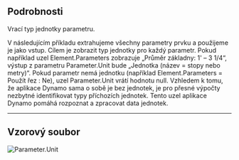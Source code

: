 ## Podrobnosti

Vrací typ jednotky parametru.

V následujícím příkladu extrahujeme všechny parametry prvku a použijeme je jako vstup. Cílem je zobrazit typ jednotky pro každý parametr.
Pokud například uzel Element.Parameters zobrazuje „Průměr základny: 1' – 3 1/4“, výstup z parametru Parameter.Unit bude „Jednotka (název = stopy nebo metry)“.
Pokud parametr nemá jednotku (například Element.Parameters = Použít řez : Ne), uzel Parameter.Unit vrátí hodnotu null.
Vzhledem k tomu, že aplikace Dynamo sama o sobě je bez jednotek, je pro přesné výpočty nezbytné identifikovat typy příchozích jednotek. Tento uzel aplikace Dynamo pomáhá rozpoznat a zpracovat data jednotek.

___
## Vzorový soubor

![Parameter.Unit](./Revit.Elements.Parameter.Unit_img.jpg)
